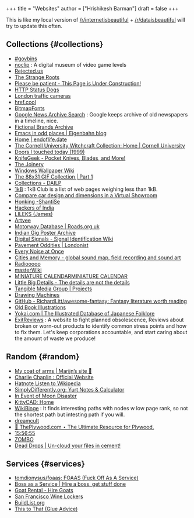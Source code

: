 +++
title = "Websites"
author = ["Hrishikesh Barman"]
draft = false
+++

This is like my local version of [/r/internetisbeautiful](https://www.reddit.com/r/InternetIsBeautiful/) + [/r/dataisbeautiful](https://www.reddit.com/r/dataisbeautiful/) will try to update this often.


## Collections {#collections}

-   [#govbins](https://govbins.uk/)
-   [noclip](https://noclip.website/) : A digital museum of video game levels
-   [Rejected.us](https://rejected.us/)
-   [The Strange Roots](https://www.thestrangeroots.com/)
-   [Please be patient - This Page is Under Construction!](http://www.textfiles.com/underconstruction/)
-   [HTTP Status Dogs](https://httpstatusdogs.com/)
-   [London traffic cameras](https://www.tfljamcams.net/)
-   [href.cool](https://href.cool/)
-   [BitmapFonts](https://github.com/ianhan/BitmapFonts)
-   [Google News Archive Search](https://news.google.com/newspapers) : Google keeps archive of old newspapers in a timeline, nice.
-   [Fictional Brands Archive](https://fictionalbrandsarchive.com/)
-   [Emacs in odd places | Eigenbahn blog](https://www.eigenbahn.com/2020/09/02/emacs-in-odd-places)
-   [Home | endoflife.date](https://endoflife.date/)
-   [The Cornell University Witchcraft Collection: Home | Cornell University](https://rmc.library.cornell.edu/witchcraftcoll/)
-   [Doors I touched today (1999)](https://news.ycombinator.com/item?id=35237787)
-   [KnifeGeek - Pocket Knives, Blades, and More!](https://www.knifegeek.io/)
-   [The Joinery](https://thejoinery.jp/)
-   [Windows Wallpaper Wiki](https://windowswallpaper.miraheze.org/wiki/Main_Page)
-   [The 88x31 GIF Collection | Part 1](https://cyber.dabamos.de/88x31/)
-   [Collections - DAILP](https://dailp.northeastern.edu/)
-   [1kB](https://1kb.club/) : 1kB Club is a list of web pages weighing less than 1kB.
-   [Compare car design and dimensions in a Virtual Showroom](https://www.carsized.com/en/)
-   [Honking -ShantiSe](https://www.shantise.org/)
-   [Hackers of India](https://hackingarchivesofindia.com/)
-   [LILEKS (James)](https://www.lileks.com/)
-   [Artvee](https://artvee.com/)
-   [Motorway Database | Roads.org.uk](https://www.roads.org.uk/motorway)
-   [Indian Gig Poster Archive](https://indiangigposterarchive.tumblr.com/)
-   [Digital Signals - Signal Identification Wiki](https://www.sigidwiki.com/wiki/Category:Digital)
-   [Pavement Oddities | Londonist](https://londonist.com/london/secret/look-down)
-   [Every Noise at Once](https://everynoise.com/)
-   [Cities and Memory - global sound map, field recording and sound art](https://citiesandmemory.com/)
-   [Radiooooo](https://radiooooo.com/)
-   [masterWiki](https://masterwiki.how/)
-   [MINIATURE CALENDAR](https://miniature-calendar.com/)[MINIATURE CALENDAR](https://miniature-calendar.com/)
-   [Little Big Details - The details are not the details](https://littlebigdetails.com/)
-   [Tangible Media Group | Projects](https://tangible.media.mit.edu/projects/)
-   [Drawing Machines](https://drawingmachines.org/)
-   [GitHub - RichardLitt/awesome-fantasy: Fantasy literature worth reading](https://github.com/RichardLitt/awesome-fantasy)
-   [Old Book Illustrations](https://www.oldbookillustrations.com/subjects/)
-   [Yokai.com | The Illustrated Database of Japanese Folklore](https://yokai.com/)
-   [ExitReviews](https://www.exitreviews.com/) : A website to fight planned obsolescence, Reviews about broken or worn-out products to identify common stress points and how to fix them. Let's keep corporations accountable, and start caring about the amount of waste we produce!


## Random {#random}

-   [My coat of arms | Marijn’s site 🍇](https://satyrs.eu/heraldry/)
-   [Charlie Chaplin : Official Website](https://www.charliechaplin.com/)
-   [Hatnote Listen to Wikipedia](http://listen.hatnote.com/)
-   [SimplyDifferently.org: Yurt Notes &amp; Calculator](https://simplydifferently.org/Yurt_Notes?page=1#Yurt%20Calculator)
-   [In Event of Moon Disaster](https://moondisaster.org/)
-   [KittyCAD: Home](https://kittycad.io/)
-   [WikiBinge](https://www.wikibinge.com) : It finds interesting paths with nodes w low page rank, so not the shortest path but intesting path if you will.
-   [dreamcult](https://dreamcult.xyz/)
-   [🌲 ThePlywood.com ⋆ The Ultimate Resource for Plywood.](https://theplywood.com/)
-   [15:56:55](http://hummingbirdclock.info/about/what-is-the-hummingbird-clock)
-   [ZOMBO](https://zombo.com/)
-   [Dead Drops | Un-cloud your files in cement!](https://deaddrops.com/)


## Services {#services}

-   [tomdionysus/foaas: FOAAS (Fuck Off As A Service)](https://github.com/tomdionysus/foaas)
-   [Boss as a Service | Hire a boss, get stuff done](https://bossasaservice.com/)
-   [Goat Rental - Hire Goats](https://hiregoats.com)
-   [San Francisco Wine Lockers](https://www.sfwinelockers.com/)
-   [BuildList.org](https://buildlist.org/#overview)
-   [This to That (Glue Advice)](https://www.thistothat.com/index.shtml)
